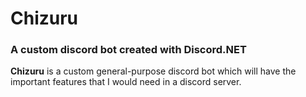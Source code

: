 Chizuru
================

### A custom discord bot created with Discord.NET

**Chizuru** is a custom general-purpose discord bot which will have the important features that I would need in a discord server.